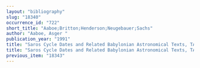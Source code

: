 ```yaml
---
layout: "bibliography"
slug: "18340"
occurrence_id: "722"
short_title: "Aaboe;Britton;Henderson;Neugebauer;Sachs"
author: "Aaboe, Asger "
publication_year: "1991"
title: "Saros Cycle Dates and Related Babylonian Astronomical Texts, TAPS 81,6 (Philadelphia)"
title: "Saros Cycle Dates and Related Babylonian Astronomical Texts, TAPS 81,6 (Philadelphia)"
previous_item: "18343"
---
```

